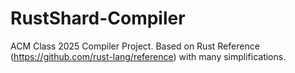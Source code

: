 # RustShard-Compiler
ACM Class 2025 Compiler Project. Based on Rust Reference (https://github.com/rust-lang/reference) with many simplifications.
